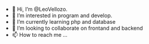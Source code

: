 - 👋 Hi, I’m @LeoVellozo.
- 👀 I’m interested in program and develop.
- 🌱 I’m currently learning php and database
- 💞️ I’m looking to collaborate on frontand and backend
- 📫 How to reach me ...

<!---
LeoVellozo/LeoVellozo is a ✨ special ✨ repository because its `README.md` (this file) appears on your GitHub profile.
You can click the Preview link to take a look at your changes.
--->
